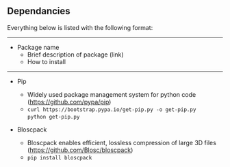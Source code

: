 ## Dependancies

Everything below is listed with the following format:

---
* Package name
  * Brief description of package (link)
  * How to install
---

* Pip
  * Widely used package management system for python code (https://github.com/pypa/pip)
  * `curl https://bootstrap.pypa.io/get-pip.py -o get-pip.py`                             
  `python get-pip.py`

* Bloscpack
  * Bloscpack enables efficient, lossless compression of large 3D files (https://github.com/Blosc/bloscpack)
  * `pip install bloscpack`


